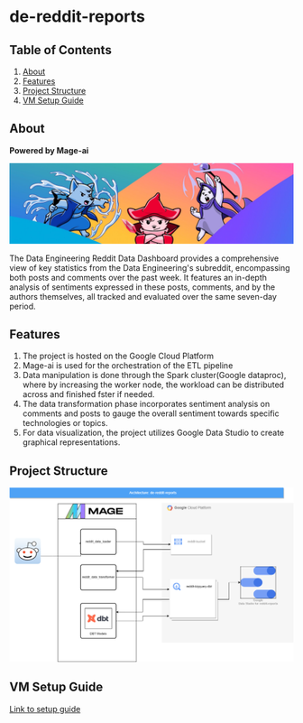 # de-reddit-reports


## Table of Contents
1. [About](#about)
2. [Features](#features)
3. [Project Structure](#project-structure)
4. [VM Setup Guide](#vm-setup-guide)

## About
**Powered by Mage-ai**
<div>
<img src="https://github.com/mage-ai/assets/blob/main/mascots/mascots-shorter.jpeg?raw=true">
</div>


The Data Engineering Reddit Data Dashboard provides a comprehensive view of key statistics from the Data Engineering's subreddit, encompassing both posts and comments over the past week. It features an in-depth analysis of sentiments expressed in these posts, comments, and by the authors themselves, all tracked and evaluated over the same seven-day period.

## Features

1. The project is hosted on the Google Cloud Platform 
2. Mage-ai is used for the orchestration of the ETL pipeline 
3. Data manipulation is done through the Spark cluster(Google dataproc), where by increasing the worker node, the workload can be distributed across and finished fster if needed.
4. The data transformation phase incorporates sentiment analysis on comments and posts to gauge the overall sentiment towards specific technologies or topics.
5. For data visualization, the project utilizes Google Data Studio to create graphical representations.

## Project Structure

<img src="./README_resources/de-reddit-reports-architecture.drawio.png" alt="project_structure" width="1200"/>

## VM Setup Guide
[Link to setup guide](./setup.md)



